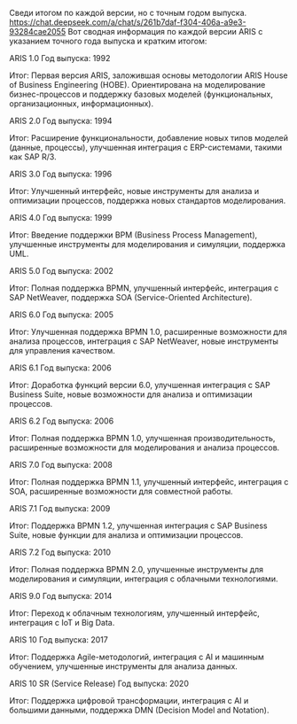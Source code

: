 Сведи итогом по каждой версии, но с точным годом выпуска.
https://chat.deepseek.com/a/chat/s/261b7daf-f304-406a-a9e3-93284cae2055 
Вот сводная информация по каждой версии ARIS с указанием точного года выпуска и кратким итогом:

ARIS 1.0
Год выпуска: 1992

Итог: Первая версия ARIS, заложившая основы методологии ARIS House of Business Engineering (HOBE). Ориентирована на моделирование бизнес-процессов и поддержку базовых моделей (функциональных, организационных, информационных).

ARIS 2.0
Год выпуска: 1994

Итог: Расширение функциональности, добавление новых типов моделей (данные, процессы), улучшенная интеграция с ERP-системами, такими как SAP R/3.

ARIS 3.0
Год выпуска: 1996

Итог: Улучшенный интерфейс, новые инструменты для анализа и оптимизации процессов, поддержка новых стандартов моделирования.

ARIS 4.0
Год выпуска: 1999

Итог: Введение поддержки BPM (Business Process Management), улучшенные инструменты для моделирования и симуляции, поддержка UML.

ARIS 5.0
Год выпуска: 2002

Итог: Полная поддержка BPMN, улучшенный интерфейс, интеграция с SAP NetWeaver, поддержка SOA (Service-Oriented Architecture).

ARIS 6.0
Год выпуска: 2005

Итог: Улучшенная поддержка BPMN 1.0, расширенные возможности для анализа процессов, интеграция с SAP NetWeaver, новые инструменты для управления качеством.

ARIS 6.1
Год выпуска: 2006

Итог: Доработка функций версии 6.0, улучшенная интеграция с SAP Business Suite, новые возможности для анализа и оптимизации процессов.

ARIS 6.2
Год выпуска: 2006

Итог: Полная поддержка BPMN 1.0, улучшенная производительность, расширенные возможности для моделирования и анализа процессов.

ARIS 7.0
Год выпуска: 2008

Итог: Полная поддержка BPMN 1.1, улучшенный интерфейс, интеграция с SOA, расширенные возможности для совместной работы.

ARIS 7.1
Год выпуска: 2009

Итог: Поддержка BPMN 1.2, улучшенная интеграция с SAP Business Suite, новые функции для анализа и оптимизации процессов.

ARIS 7.2
Год выпуска: 2010

Итог: Полная поддержка BPMN 2.0, улучшенные инструменты для моделирования и симуляции, интеграция с облачными технологиями.

ARIS 9.0
Год выпуска: 2014

Итог: Переход к облачным технологиям, улучшенный интерфейс, интеграция с IoT и Big Data.

ARIS 10
Год выпуска: 2017

Итог: Поддержка Agile-методологий, интеграция с AI и машинным обучением, улучшенные инструменты для анализа данных.

ARIS 10 SR (Service Release)
Год выпуска: 2020

Итог: Поддержка цифровой трансформации, интеграция с AI и большими данными, поддержка DMN (Decision Model and Notation).
